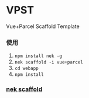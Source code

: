# VPST
Vue+Parcel Scaffold Template

### 使用

1. `npm install nek -g`
2. `nek scaffold -i vue+parcel`
3. `cd webapp`
4. `npm install`

### [nek scaffold](https://github.com/smallcosmos/RNST#nek-scaffold)